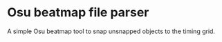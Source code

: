 # Osu beatmap file parser

A simple Osu beatmap tool to snap unsnapped objects to the timing grid. 
